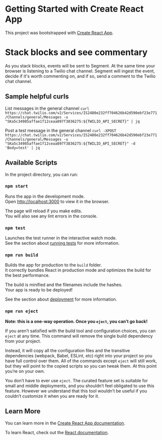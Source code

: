 # Getting Started with Create React App

This project was bootstrapped with [Create React App](https://github.com/facebook/create-react-app).

# Stack blocks and see commentary

As you stack blocks, events will be sent to Segment.  At the same time your browser is listening to a Twilio chat channel. Segment will ingest the event, decide if it's worth commenting on, and if so, send a comment to the Twilio chat channel.

## Sample helpful curls

List messages in the general channel
`curl https://chat.twilio.com/v2/Services/IS2480e232ff704626b42d590ebf23e771/Channels/general/Messages -u "SKa5c34985affae1f12ceaa897f3836275:${TWILIO_API_SECRET}" | jq`

Post a test message in the general channel
`curl -XPOST https://chat.twilio.com/v2/Services/IS2480e232ff704626b42d590ebf23e771/Channels/general/Messages -u "SKa5c34985affae1f12ceaa897f3836275:${TWILIO_API_SECRET}" -d 'Body=test' | jq`



## Available Scripts

In the project directory, you can run:

### `npm start`

Runs the app in the development mode.\
Open [http://localhost:3000](http://localhost:3000) to view it in the browser.

The page will reload if you make edits.\
You will also see any lint errors in the console.

### `npm test`

Launches the test runner in the interactive watch mode.\
See the section about [running tests](https://facebook.github.io/create-react-app/docs/running-tests) for more information.

### `npm run build`

Builds the app for production to the `build` folder.\
It correctly bundles React in production mode and optimizes the build for the best performance.

The build is minified and the filenames include the hashes.\
Your app is ready to be deployed!

See the section about [deployment](https://facebook.github.io/create-react-app/docs/deployment) for more information.

### `npm run eject`

**Note: this is a one-way operation. Once you `eject`, you can’t go back!**

If you aren’t satisfied with the build tool and configuration choices, you can `eject` at any time. This command will remove the single build dependency from your project.

Instead, it will copy all the configuration files and the transitive dependencies (webpack, Babel, ESLint, etc) right into your project so you have full control over them. All of the commands except `eject` will still work, but they will point to the copied scripts so you can tweak them. At this point you’re on your own.

You don’t have to ever use `eject`. The curated feature set is suitable for small and middle deployments, and you shouldn’t feel obligated to use this feature. However we understand that this tool wouldn’t be useful if you couldn’t customize it when you are ready for it.

## Learn More

You can learn more in the [Create React App documentation](https://facebook.github.io/create-react-app/docs/getting-started).

To learn React, check out the [React documentation](https://reactjs.org/).
